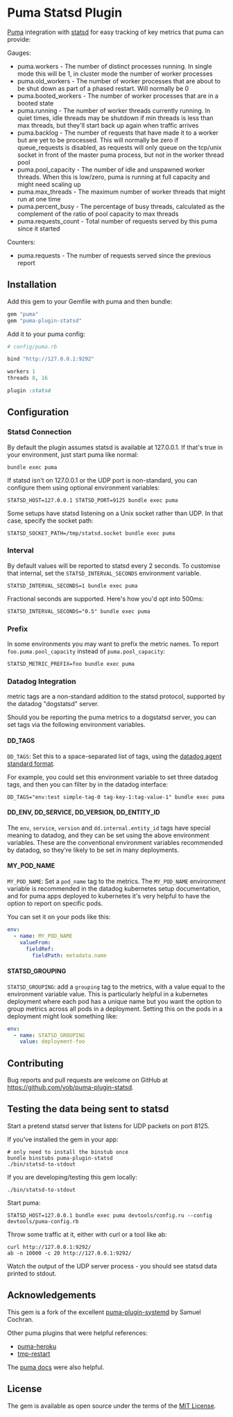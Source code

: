# Puma Statsd Plugin

[Puma][puma] integration with [statsd][statsd] for easy tracking of key metrics
that puma can provide:

Gauges:

* puma.workers - The number of distinct processes running. In single mode this will be 1, in cluster mode the number of worker processes
* puma.old_workers - The number of worker processes that are about to be shut down as part of a phased restart. Will normally be 0
* puma.booted_workers - The number of worker processes that are in a booted state
* puma.running - The number of worker threads currently running. In quiet times, idle threads may be shutdown if min threads is less than max threads, but they'll start back up again when traffic arrives
* puma.backlog - The number of requests that have made it to a worker but are yet to be processed. This will normally be zero if queue_requests is disabled, as requests will only queue on the tcp/unix socket in front of the master puma process, but not in the worker thread pool
* puma.pool_capacity - The number of idle and unspawned worker threads. When this is low/zero, puma is running at full capacity and might need scaling up
* puma.max_threads - The maximum number of worker threads that might run at one time
* puma.percent_busy - The percentage of busy threads, calculated as the complement of the ratio of pool capacity to max threads
* puma.requests_count - Total number of requests served by this puma since it started

Counters:

* puma.requests - The number of requests served since the previous report

  [puma]: https://github.com/puma/puma
  [statsd]: https://github.com/etsy/statsd

## Installation

Add this gem to your Gemfile with puma and then bundle:

```ruby
gem "puma"
gem "puma-plugin-statsd"
```

Add it to your puma config:

```ruby
# config/puma.rb

bind "http://127.0.0.1:9292"

workers 1
threads 8, 16

plugin :statsd
```

## Configuration

### Statsd Connection

By default the plugin assumes statsd is available at 127.0.0.1. If that's true
in your environment, just start puma like normal:

```
bundle exec puma
```

If statsd isn't on 127.0.0.1 or the UDP port is non-standard, you can configure
them using optional environment variables:

```
STATSD_HOST=127.0.0.1 STATSD_PORT=9125 bundle exec puma
```

Some setups have statsd listening on a Unix socket rather than UDP. In that case, specify the socket path:

```
STATSD_SOCKET_PATH=/tmp/statsd.socket bundle exec puma
```

### Interval

By default values will be reported to statsd every 2 seconds. To customise that
internal, set the `STATSD_INTERVAL_SECONDS` environment variable.

```
STATSD_INTERVAL_SECONDS=1 bundle exec puma
```

Fractional seconds are supported. Here's how you'd opt into 500ms:

```
STATSD_INTERVAL_SECONDS="0.5" bundle exec puma
```

### Prefix

In some environments you may want to prefix the metric names. To report
`foo.puma.pool_capacity` instead of `puma.pool_capacity`:

```
STATSD_METRIC_PREFIX=foo bundle exec puma
```

### Datadog Integration

metric tags are a non-standard addition to the statsd protocol, supported by
the datadog "dogstatsd" server.

Should you be reporting the puma metrics to a dogstatsd server, you can set
tags via the following environment variables.

#### DD_TAGS

`DD_TAGS`: Set this to a space-separated list of tags, using the
[datadog agent standard format](https://docs.datadoghq.com/agent/docker/?tab=standard#global-options).

For example, you could set this environment variable to set three datadog tags,
and then you can filter by in the datadog interface:

```
DD_TAGS="env:test simple-tag-0 tag-key-1:tag-value-1" bundle exec puma
```

#### DD_ENV, DD_SERVICE, DD_VERSION, DD_ENTITY_ID

The `env`, `service`, `version` and `dd.internal.entity_id` tags have special
meaning to datadog, and they can be set using the above environment variables.
These are the conventional environment variables recommended by datadog, so
they're likely to be set in many deployments.

#### MY_POD_NAME

`MY_POD_NAME`: Set a `pod_name` tag to the metrics. The `MY_POD_NAME`
environment variable is recommended in the datadog kubernetes setup
documentation, and for puma apps deployed to kubernetes it's very helpful to
have the option to report on specific pods.

You can set it on your pods like this:

```yaml
env:
  - name: MY_POD_NAME
    valueFrom:
      fieldRef:
        fieldPath: metadata.name
```

#### STATSD_GROUPING

`STATSD_GROUPING`: add a `grouping` tag to the metrics, with a value equal to
the environment variable value. This is particularly helpful in a kubernetes
deployment where each pod has a unique name but you want the option to group
metrics across all pods in a deployment. Setting this on the pods in a
deployment might look something like:

```yaml
env:
  - name: STATSD_GROUPING
    value: deployment-foo
```

## Contributing

Bug reports and pull requests are welcome on GitHub at
https://github.com/yob/puma-plugin-statsd.

## Testing the data being sent to statsd

Start a pretend statsd server that listens for UDP packets on port 8125.

If you've installed the gem in your app:

    # only need to install the binstub once
    bundle binstubs puma-plugin-statsd
    ./bin/statsd-to-stdout

If you are developing/testing this gem locally:

    ./bin/statsd-to-stdout

Start puma:

    STATSD_HOST=127.0.0.1 bundle exec puma devtools/config.ru --config devtools/puma-config.rb

Throw some traffic at it, either with curl or a tool like ab:

    curl http://127.0.0.1:9292/
    ab -n 10000 -c 20 http://127.0.0.1:9292/

Watch the output of the UDP server process - you should see statsd data printed to stdout.

## Acknowledgements

This gem is a fork of the excellent [puma-plugin-systemd][puma-plugin-systemd] by
Samuel Cochran.

  [puma-plugin-systemd]: https://github.com/sj26/puma-plugin-systemd

Other puma plugins that were helpful references:

* [puma-heroku](https://github.com/evanphx/puma-heroku)
* [tmp-restart](https://github.com/puma/puma/blob/master/lib/puma/plugin/tmp_restart.rb)

The [puma docs](https://github.com/puma/puma/blob/master/docs/plugins.md) were also helpful.

## License

The gem is available as open source under the terms of the [MIT License][license].

  [license]: http://opensource.org/licenses/MIT
